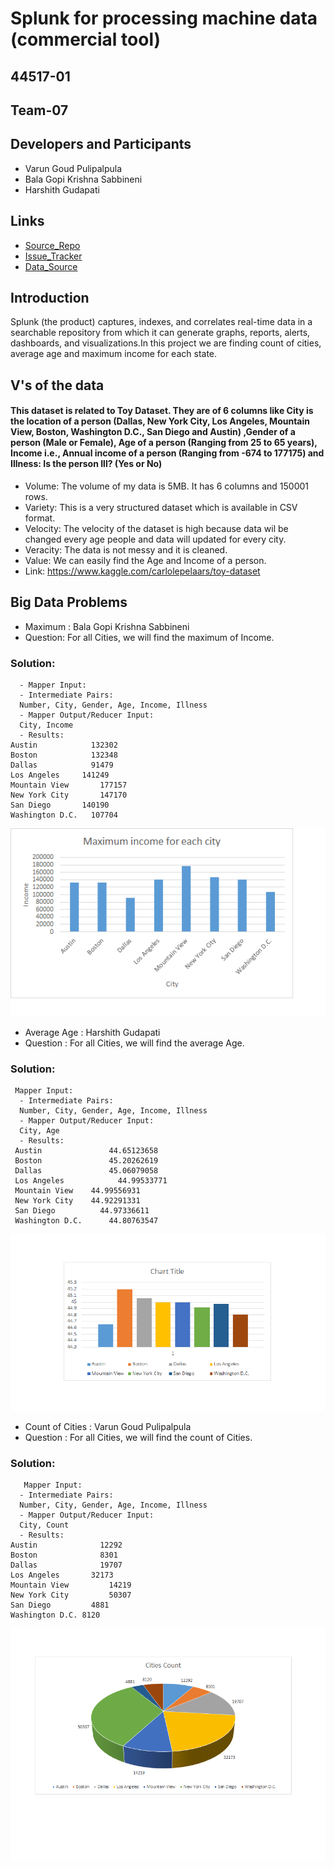# Splunk for processing machine data (commercial tool)
## 44517-01
## Team-07
## Developers and Participants
- Varun Goud Pulipalpula<br/>
- Bala Gopi Krishna Sabbineni<br/>
- Harshith Gudapati
## Links
- [Source_Repo](https://varungoud2930.github.io/Splunk/)<br/>
- [Issue_Tracker](https://github.com/varungoud2930/Splunk/issues)<br/>
- [Data_Source](https://www.kaggle.com/carlolepelaars/toy-dataset)
## Introduction
Splunk (the product) captures, indexes, and correlates real-time data in a searchable repository from which it can generate graphs, reports, alerts, dashboards, and visualizations.In this project we are finding count of cities, average age and maximum income for each state.
## V's of the data
#### This dataset is related to Toy Dataset. They are of 6 columns like City is the location of a person (Dallas, New York City, Los Angeles, Mountain View, Boston, Washington D.C., San Diego and Austin) ,Gender of a person (Male or Female), Age of a person (Ranging from 25 to 65 years), Income i.e., Annual income of a person (Ranging from -674 to 177175) and Illness: Is the person Ill? (Yes or No)
- Volume: The volume of my data is 5MB. It has 6 columns and 150001 rows. <br/>
- Variety: This is a very structured dataset which is available in CSV format. <br/>
- Velocity: The velocity of the dataset is high because data wil be changed every age people and data will updated for every city. <br/>
- Veracity: The data is not messy and it is cleaned.<br/>
- Value: We can easily find the Age and Income of a person.<br/>
- Link: https://www.kaggle.com/carlolepelaars/toy-dataset
## Big Data Problems

- Maximum : Bala Gopi Krishna Sabbineni
- Question: For all Cities, we will find the maximum of Income.
### Solution: 
      - Mapper Input:
      - Intermediate Pairs:
      Number, City, Gender, Age, Income, Illness
      - Mapper Output/Reducer Input:
      City, Income
      - Results:
    Austin	          132302
    Boston	          132348
    Dallas	          91479
    Los Angeles	    141249
    Mountain View	    177157
    New York City	    147170
    San Diego	    140190
    Washington D.C.   107704

      


![Maximum Income](https://github.com/varungoud2930/Splunk/blob/master/Income%20-%20maximum%20for%20each%20city/Maximum_Income_graph.png)

- Average Age : Harshith Gudapati
- Question : For all Cities, we will find the average Age.<br/>
### Solution: 
     Mapper Input:
      - Intermediate Pairs:
      Number, City, Gender, Age, Income, Illness
      - Mapper Output/Reducer Input:
      City, Age
      - Results:
     Austin	              44.65123658
     Boston	              45.20262619
     Dallas	              45.06079058
     Los Angeles	        44.99533771
     Mountain View	  44.99556931
     New York City	  44.92291331
     San Diego	        44.97336611
     Washington D.C.	  44.80763547

      

![Average Age](https://github.com/varungoud2930/Splunk/blob/master/Average-%20Age/Average.png)

- Count of Cities : Varun Goud Pulipalpula
- Question : For all Cities, we will find the count of Cities.<br/>
### Solution: 
       Mapper Input:
      - Intermediate Pairs:
      Number, City, Gender, Age, Income, Illness
      - Mapper Output/Reducer Input:
      City, Count
      - Results:
    Austin	            12292
    Boston	            8301
    Dallas	            19707
    Los Angeles	      32173
    Mountain View	      14219
    New York City	      50307
    San Diego	      4881
    Washington D.C.	8120


![Count of Cities](https://github.com/varungoud2930/Splunk/blob/master/Cities-%20count/count_of_cities.png)

